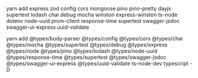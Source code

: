 yarn add express zod config cors mongoose pino pino-pretty dayjs supertest lodash chai debug mocha winston express-winston ts-node dotenv node-uuid prom-client response-time supertest swagger-jsdoc swagger-ui-express uuid-validate

yarn add @types/body-parser @types/config @types/cors @types/chai @types/mocha @types/supertest @types/debug @types/express @types/node @types/pino  @types/lodash @types/node-uuid @types/response-time @types/supertest @types/swagger-jsdoc @types/swagger-ui-express @types/uuid-validate ts-node-dev typescript -D
